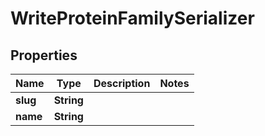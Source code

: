 
# WriteProteinFamilySerializer

## Properties
Name | Type | Description | Notes
------------ | ------------- | ------------- | -------------
**slug** | **String** |  | 
**name** | **String** |  | 



